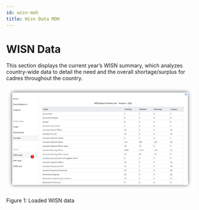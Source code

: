 ```yaml
---
id: wisn-moh
title: Wisn Data MOH
---
```


# WISN Data
This section displays the current year’s WISN summary, which analyzes country-wide data to detail the need and the overall shortage/surplus for cadres throughout the country.

 ![img alt](/img/wisn-moh1.png)

   Figure 1: Loaded WISN data
